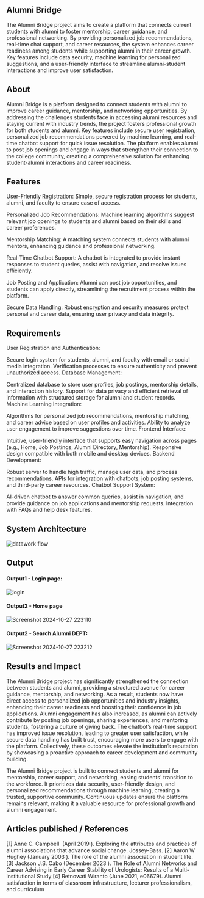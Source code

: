 ## Alumni Bridge
The Alumni Bridge project aims to create a platform that connects current students with alumni to foster mentorship, career guidance, and professional networking. By providing personalized job recommendations, real-time chat support, and career resources, the system enhances career readiness among students while supporting alumni in their career growth. Key features include data security, machine learning for personalized suggestions, and a user-friendly interface to streamline alumni-student interactions and improve user satisfaction.

## About
Alumni Bridge is a platform designed to connect students with alumni to improve career guidance, mentorship, and networking opportunities. By addressing the challenges students face in accessing alumni resources and staying current with industry trends, the project fosters professional growth for both students and alumni. Key features include secure user registration, personalized job recommendations powered by machine learning, and real-time chatbot support for quick issue resolution. The platform enables alumni to post job openings and engage in ways that strengthen their connection to the college community, creating a comprehensive solution for enhancing student-alumni interactions and career readiness.

## Features
User-Friendly Registration: Simple, secure registration process for students, alumni, and faculty to ensure ease of access.

Personalized Job Recommendations: Machine learning algorithms suggest relevant job openings to students and alumni based on their skills and career preferences.

Mentorship Matching: A matching system connects students with alumni mentors, enhancing guidance and professional networking.

Real-Time Chatbot Support: A chatbot is integrated to provide instant responses to student queries, assist with navigation, and resolve issues efficiently.

Job Posting and Application: Alumni can post job opportunities, and students can apply directly, streamlining the recruitment process within the platform.

Secure Data Handling: Robust encryption and security measures protect personal and career data, ensuring user privacy and data integrity.

## Requirements
User Registration and Authentication:

Secure login system for students, alumni, and faculty with email or social media integration.
Verification processes to ensure authenticity and prevent unauthorized access.
Database Management:

Centralized database to store user profiles, job postings, mentorship details, and interaction history.
Support for data privacy and efficient retrieval of information with structured storage for alumni and student records.
Machine Learning Integration:

Algorithms for personalized job recommendations, mentorship matching, and career advice based on user profiles and activities.
Ability to analyze user engagement to improve suggestions over time.
Frontend Interface:

Intuitive, user-friendly interface that supports easy navigation across pages (e.g., Home, Job Postings, Alumni Directory, Mentorship).
Responsive design compatible with both mobile and desktop devices.
Backend Development:

Robust server to handle high traffic, manage user data, and process recommendations.
APIs for integration with chatbots, job posting systems, and third-party career resources.
Chatbot Support System:

AI-driven chatbot to answer common queries, assist in navigation, and provide guidance on job applications and mentorship requests.
Integration with FAQs and help desk features.

## System Architecture

![datawork flow](https://github.com/user-attachments/assets/fb2060bc-e535-4fb2-b89e-79c875f79e69)



## Output

<!--Embed the Output picture at respective places as shown below as shown below-->
#### Output1 - Login page:

![login](https://github.com/user-attachments/assets/04445e8e-bff0-4e44-9013-bf5f87beb110)

#### Output2 - Home page

![Screenshot 2024-10-27 223110](https://github.com/user-attachments/assets/49a9fdd3-ffde-44fa-97a5-ec16c2e6ff9b)

#### Output2 - Search Alumni DEPT:

![Screenshot 2024-10-27 223212](https://github.com/user-attachments/assets/3c1abd67-58a0-4b34-b0fc-e15abae5fab5)

## Results and Impact
The Alumni Bridge project has significantly strengthened the connection between students and alumni, providing a structured avenue for career guidance, mentorship, and networking. As a result, students now have direct access to personalized job opportunities and industry insights, enhancing their career readiness and boosting their confidence in job applications. Alumni engagement has also increased, as alumni can actively contribute by posting job openings, sharing experiences, and mentoring students, fostering a culture of giving back. The chatbot’s real-time support has improved issue resolution, leading to greater user satisfaction, while secure data handling has built trust, encouraging more users to engage with the platform. Collectively, these outcomes elevate the institution’s reputation by showcasing a proactive approach to career development and community building.

The Alumni Bridge project is built to connect students and alumni for mentorship, career support, and networking, easing students' transition to the workforce. It prioritizes data security, user-friendly design, and personalized recommendations through machine learning, creating a trusted, supportive community. Continuous updates ensure the platform remains relevant, making it a valuable resource for professional growth and alumni engagement.

## Articles published / References
[1]      Anne C. Campbell   (April 2019 ). Exploring the attributes and practices of alumni associations that advance social change. Jossey-Bass. 
[2]       Aaron W Hughey (January 2003 ). The role of the alumni association in student life.
[3]       Jackson J.S. Cabo  (December 2023 ). The Role of Alumni Networks and Career Advising in Early Career Stability of Urologists: Results of a Multi-institutional Study
[4]	Retnowati Wiranto  (June 2021, e06679). Alumni satisfaction in terms of classroom infrastructure, lecturer professionalism, and curriculum



